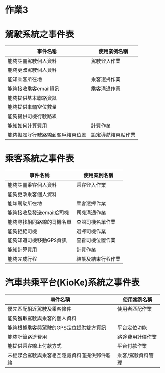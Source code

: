 # 作業3
# 駕駛系統之事件表 #
|事件名稱|使用案例名稱|
|----|----|
|能夠註冊駕駛個人資料|駕駛登入作業|
|能夠更改駕駛個人資料|
|能知乘客所在地|乘客選擇作業|
|能夠接收乘客email資訊|乘客溝通作業|
|能夠提供基本聯絡資訊||
|能夠提供車輛空位數量||
|能夠提供司機行駛路線||
|能知如何計算費用|計費作業|
|能夠擬定好行駛路線到客戶結束位置|設定導航結束點作業|
# 乘客系統之事件表 #
|事件名稱|使用案例名稱|
|----|----|
|能夠註冊乘客個人資料|乘客登入作業|
|能夠更改乘客個人資料|
|能知駕駛所在地|乘客選擇作業|
|能夠接收及發送email給司機|司機溝通作業|
|能夠尋找相同路線的司機名單|查閱司機名單作業|
|能夠拒絕司機|選擇司機作業|
|能夠知道司機移動GPS資訊|查看司機位置作業|
|能知計算費用|計費作業|
|能夠完成行程|結帳及結束行程作業|
# 汽車共乘平台(KioKe)系統之事件表 #
|事件名稱|使用案例名稱|
|----|----|
|優先匹配相近駕駛及乘客條件|使用者匹配作業|
|能夠獲取駕駛與乘客的個人資料||
|能夠根據乘客與駕駛的GPS定位提供雙方資訊|平台定位功能|
|能夠計算路途費用|路途費用計價作業|
|能提供乘客線上付款方式|平台付款作業|
|未經媒合駕駛與乘客相互隱藏資料僅提供郵件聯絡|乘客/駕駛資料管理|
